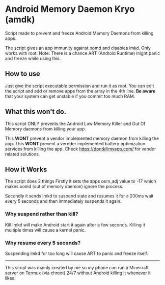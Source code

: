 # Android Memory Daemon Kryo (amdk)
Script made to prevent and freeze Android Memory Daemons from killing apps.

The script gives an app immunity against oomd and disables lmkd.
Only works with root.
Note: There is a chance ART (Android Runtime) might panic and freeze while using this.

## How to use
Just give the script executable permission and run it as root.
You can edit the script and add or remove apps from the array in the 4th line.
**Be aware** that your system can get unstable if you commit too much RAM.



## What this won't do.
This script ONLY prevents the Android Low Memory Killer and Out Of Memory daemons from killing your app.

This **WONT** prevent a vendor implemented memory daemon from killing the app.
This **WONT** prevent a vernder implemented battery optimization services from killing the app.
Check https://dontkillmyapp.com/ for vendor related solutions.



## How it Works
The script does 2 things
Firstly it sets the apps oom_adj value to -17 which makes oomd (out of memory daemon) ignore the process.

Secondly it sends lmkd to suspend state and resumes it for a 200ms wait every 5 seconds and then immediately suspends it again.

### Why suspend rather than kill?
Kill lmkd will make Android start it again after a few seconds. Killing it multiple times will cause a kernel panic.

### Why resume every 5 seconds?
Suspending lmkd for too long will cause ART to panic and freeze itself.
_________________


This script was mainly created by me so my phone can run a Minecraft server on Termux (via chroot) 24/7 without Android killing it whenever it likes.
